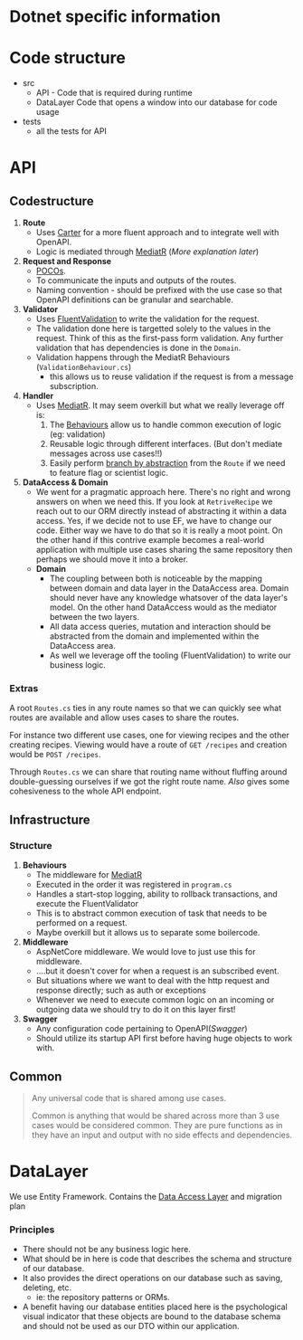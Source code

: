 # Dotnet specific information

# Code structure

* src
  * API - Code that is required during runtime
  * DataLayer Code that opens a window into our database for code usage
* tests
  * all the tests for API

# API

## Codestructure

1. **Route**
   * Uses [Carter](https://github.com/CarterCommunity/Carter) for a more fluent approach and to integrate well with OpenAPI.
   * Logic is mediated through [MediatR](https://github.com/jbogard/MediatR) (_More explanation later_)
2. **Request and Response**
   * [POCOs](https://learn.microsoft.com/en-us/dotnet/standard/glossary#poco).
   * To communicate the inputs and outputs of the routes.
   * Naming convention - should be prefixed with the use case so that OpenAPI definitions can be granular and searchable.
3. **Validator**
   * Uses [FluentValidation](https://docs.fluentvalidation.net) to write the validation for the request.
   * The validation done here is targetted solely to the values in the request. Think of this as the first-pass form validation. Any further validation that has dependencies is done in the `Domain`.
   * Validation happens through the MediatR Behaviours (`ValidationBehaviour.cs`)
     * this allows us to reuse validation if the request is from a message subscription.
4. **Handler**
   * Uses [MediatR](https://github.com/jbogard/MediatR). It may seem overkill but what we really leverage off is:
      1. The [Behaviours](https://github.com/jbogard/MediatR/wiki/Behaviors) allow us to handle common execution of logic (eg: validation)
      2. Reusable logic through different interfaces. (But don't mediate messages across use cases!!)
      3. Easily perform [branch by abstraction](https://www.martinfowler.com/bliki/BranchByAbstraction.html) from the `Route` if we need to feature flag or scientist logic.
5. **DataAccess & Domain**
   * We went for a pragmatic approach here. There's no right and wrong answers on when we need this. If you look at `RetriveRecipe` we reach out to our ORM directly instead of abstracting it within a data access. Yes, if we decide not to use EF, we have to change our code. Either way we have to do that so it is really a moot point. On the other hand if this contrive example becomes a real-world application with multiple use cases sharing the same repository then perhaps we should move it into a broker.
   * **Domain**
     * The coupling between both is noticeable by the mapping between domain and data layer in the DataAccess area. Domain should never have any knowledge whatsover of the data layer's model. On the other hand DataAccess would as the mediator between the two layers.
     * All data access queries, mutation and interaction should be abstracted from the domain and implemented within the DataAccess area.
     * As well we leverage off the tooling (FluentValidation) to write our business logic.


### Extras

A root `Routes.cs` ties in any route names so that we can quickly see what routes are available and allow uses cases to share the routes.

For instance two different use cases, one for viewing recipes and the other creating recipes. Viewing would have a route of `GET /recipes` and creation would be `POST /recipes`.

Through `Routes.cs` we can share that routing name without fluffing around double-guessing ourselves if we got the right route name. _Also_ gives some cohesiveness to the whole API endpoint.

## Infrastructure

### Structure

1. **Behaviours**
   * The middleware for [MediatR](https://github.com/jbogard/MediatR/wiki/Behaviors)
   * Executed in the order it was registered in `program.cs`
   * Handles a start-stop logging, ability to rollback transactions, and execute the FluentValidator
   * This is to abstract common execution of task that needs to be performed on a request.
   * Maybe overkill but it allows us to separate some boilercode.
2. **Middleware**
   * AspNetCore middleware. We would love to just use this for middleware.
   * ....but it doesn't cover for when a request is an subscribed event.
   * But situations where we want to deal with the http request and response directly; such as auth or exceptions
   * Whenever we need to execute common logic on an incoming or outgoing data we should try to do it on this layer first!
3. **Swagger**
   * Any configuration code pertaining to OpenAPI(_Swagger_)
   * Should utilize its startup API first before having huge objects to work with.


## Common

> Any universal code that is shared among use cases.
>
> Common is anything that would be shared across more than 3 use cases would be considered common. They are pure functions as in they have an input and output with no side effects and dependencies.

# DataLayer

We use Entity Framework. Contains the [Data Access Layer](https://en.wikipedia.org/wiki/Data_access_layer) and migration plan

### Principles

* There should not be any business logic here.
* What should be in here is code that describes the schema and structure of our database.
* It also provides the direct operations on our database such as saving, deleting, etc.
  * ie: the repository patterns or ORMs.
* A benefit having our database entities placed here is the psychological visual indicator that these objects are bound to the database schema and should not be used as our DTO within our application.


